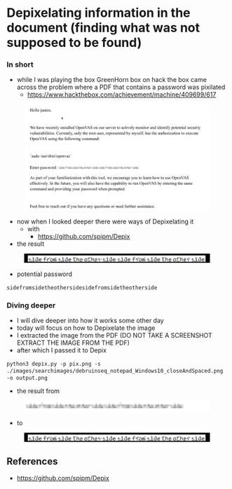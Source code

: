 # Depixelating information in the document (finding what was not supposed to be found)

### In short

* while I was playing the box GreenHorn box on hack the box came across the problem where a PDF that contains a password was pixilated
  * https://www.hackthebox.com/achievement/machine/409699/617

<figure><img src="../.gitbook/assets/image (78).png" alt=""><figcaption></figcaption></figure>

* now when I looked deeper there were ways of Depixelating it
  * with
    * https://github.com/spipm/Depix
* the result&#x20;

<figure><img src="../.gitbook/assets/image (80).png" alt=""><figcaption></figcaption></figure>



* potential password

```
sidefromsidetheothersidesidefromsidetheotherside
```

### Diving deeper

* I will dive deeper into how it works some other day
* today will focus on how to Depixelate the image
* I extracted the image from the PDF (DO NOT TAKE A SCREENSHOT EXTRACT THE IMAGE FROM THE PDF)
* after which I passed it to Depix

```
python3 depix.py -p pix.png -s ./images/searchimages/debruinseq_notepad_Windows10_closeAndSpaced.png -o output.png
```

* the result from



<figure><img src="../.gitbook/assets/image (82).png" alt=""><figcaption></figcaption></figure>





* to

<figure><img src="../.gitbook/assets/image (81).png" alt=""><figcaption></figcaption></figure>

## References

* https://github.com/spipm/Depix
